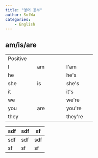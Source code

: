 ```yaml
---
title: "영어 공부"
author: SofWa
categories:
    - English
---
```

## am/is/are

<table>
	<tr>
    	<td colspan="3">Positive</td>
    </tr>
    <tr>
    	<td style="width: 25%">I</td>
        <td style="width: 25%">am</td>
        <td style="width: 25%">I'am</td>
    </tr>
    <tr>
    	<td>he</td>
        <td rowspan="3">is</td>
        <td>he's</td>
    </tr>
    <tr>
    	<td>she</td>
        <td>she's</td>
    </tr>
    <tr>
    	<td>it</td>
        <td>it's</td>
    </tr>
    <tr>
    	<td>we</td>
        <td rowspan="3">are</td>
        <td>we're</td>
    </tr>
    <tr>
    	<td>you</td>
        <td>you're</td>
    </tr>
    <tr>
    	<td>they</td>
        <td>they're</td>
    </tr>
</table>

|sdf|sdf|sf|
|---|---|---|
|sdf|sdf|sdf|
|sf|sf|sf|